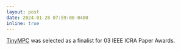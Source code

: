 ```yaml
---
layout: post
date: 2024-01-28 07:59:00-0400
inline: true
---
```


[TinyMPC](http://tinympc.org) was selected as a finalist for 03 IEEE ICRA Paper Awards.
